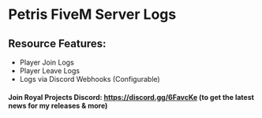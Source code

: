 # Petris FiveM Server Logs 

## Resource Features:

- Player Join Logs
- Player Leave Logs
- Logs via Discord Webhooks (Configurable)


#### Join **Royal Projects** Discord: https://discord.gg/6FavcKe (to get the latest news for my releases & more)
